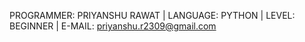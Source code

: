 PROGRAMMER: PRIYANSHU RAWAT
| LANGUAGE: PYTHON
| LEVEL: BEGINNER
| E-MAIL: priyanshu.r2309@gmail.com
